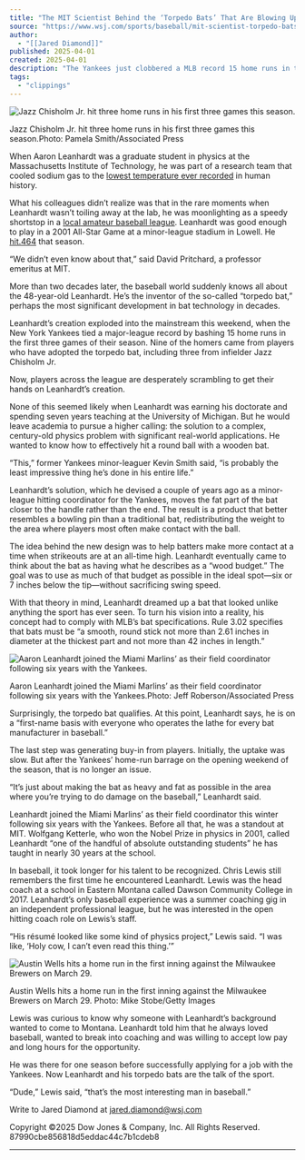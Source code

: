 ```yaml
---
title: "The MIT Scientist Behind the ‘Torpedo Bats’ That Are Blowing Up Baseball"
source: "https://www.wsj.com/sports/baseball/mit-scientist-torpedo-bats-new-york-yankees-bfdeacd9"
author:
  - "[[Jared Diamond]]"
published: 2025-04-01
created: 2025-04-01
description: "The Yankees just clobbered a MLB record 15 home runs in their first three games thanks in part to a new style of bat developed by a 48-year-old physicist"
tags:
  - "clippings"
---
```

![Jazz Chisholm Jr. hit three home runs in his first three games this season.](https://images.wsj.net/im-27196150?width=700&height=467)

Jazz Chisholm Jr. hit three home runs in his first three games this season.Photo: Pamela Smith/Associated Press

When Aaron Leanhardt was a graduate student in physics at the Massachusetts Institute of Technology, he was part of a research team that cooled sodium gas to the [lowest temperature ever recorded](https://news.mit.edu/2003/cooling) in human history.

What his colleagues didn’t realize was that in the rare moments when Leanhardt wasn’t toiling away at the lab, he was moonlighting as a speedy shortstop in a [local amateur baseball league](https://www.bostonmabl.com/). Leanhardt was good enough to play in a 2001 All-Star Game at a minor-league stadium in Lowell. He [hit.464](https://400hitter.com/career.asp?PlID=121&TmID=6&SeID=2) that season.

“We didn’t even know about that,” said David Pritchard, a professor emeritus at MIT.

More than two decades later, the baseball world suddenly knows all about the 48-year-old Leanhardt. He’s the inventor of the so-called “torpedo bat,” perhaps the most significant development in bat technology in decades.

Leanhardt’s creation exploded into the mainstream this weekend, when the New York Yankees tied a major-league record by bashing 15 home runs in the first three games of their season. Nine of the homers came from players who have adopted the torpedo bat, including three from infielder Jazz Chisholm Jr.

Now, players across the league are desperately scrambling to get their hands on Leanhardt’s creation.

None of this seemed likely when Leanhardt was earning his doctorate and spending seven years teaching at the University of Michigan. But he would leave academia to pursue a higher calling: the solution to a complex, century-old physics problem with significant real-world applications. He wanted to know how to effectively hit a round ball with a wooden bat.

“This,” former Yankees minor-leaguer Kevin Smith said, “is probably the least impressive thing he’s done in his entire life.”

Leanhardt’s solution, which he devised a couple of years ago as a minor-league hitting coordinator for the Yankees, moves the fat part of the bat closer to the handle rather than the end. The result is a product that better resembles a bowling pin than a traditional bat, redistributing the weight to the area where players most often make contact with the ball.

The idea behind the new design was to help batters make more contact at a time when strikeouts are at an all-time high. Leanhardt eventually came to think about the bat as having what he describes as a “wood budget.” The goal was to use as much of that budget as possible in the ideal spot—six or 7 inches below the tip—without sacrificing swing speed.

With that theory in mind, Leanhardt dreamed up a bat that looked unlike anything the sport has ever seen. To turn his vision into a reality, his concept had to comply with MLB’s bat specifications. Rule 3.02 specifies that bats must be “a smooth, round stick not more than 2.61 inches in diameter at the thickest part and not more than 42 inches in length.”

![Aaron Leanhardt joined the Miami Marlins’ as their field coordinator following six years with the Yankees.](https://images.wsj.net/im-38462324?width=639&height=959)

Aaron Leanhardt joined the Miami Marlins’ as their field coordinator following six years with the Yankees.Photo: Jeff Roberson/Associated Press

Surprisingly, the torpedo bat qualifies. At this point, Leanhardt says, he is on a “first-name basis with everyone who operates the lathe for every bat manufacturer in baseball.”

The last step was generating buy-in from players. Initially, the uptake was slow. But after the Yankees’ home-run barrage on the opening weekend of the season, that is no longer an issue.

“It’s just about making the bat as heavy and fat as possible in the area where you’re trying to do damage on the baseball,” Leanhardt said.

Leanhardt joined the Miami Marlins’ as their field coordinator this winter following six years with the Yankees. Before all that, he was a standout at MIT. Wolfgang Ketterle, who won the Nobel Prize in physics in 2001, called Leanhardt “one of the handful of absolute outstanding students” he has taught in nearly 30 years at the school.

In baseball, it took longer for his talent to be recognized. Chris Lewis still remembers the first time he encountered Leanhardt. Lewis was the head coach at a school in Eastern Montana called Dawson Community College in 2017. Leanhardt’s only baseball experience was a summer coaching gig in an independent professional league, but he was interested in the open hitting coach role on Lewis’s staff.

“His résumé looked like some kind of physics project,” Lewis said. “I was like, ‘Holy cow, I can’t even read this thing.’”

![Austin Wells hits a home run in the first inning against the Milwaukee Brewers on March 29. ](https://images.wsj.net/im-09064662?width=700&height=467)

Austin Wells hits a home run in the first inning against the Milwaukee Brewers on March 29. Photo: Mike Stobe/Getty Images

Lewis was curious to know why someone with Leanhardt’s background wanted to come to Montana. Leanhardt told him that he always loved baseball, wanted to break into coaching and was willing to accept low pay and long hours for the opportunity.

He was there for one season before successfully applying for a job with the Yankees. Now Leanhardt and his torpedo bats are the talk of the sport.

“Dude,” Lewis said, “that’s the most interesting man in baseball.”

Write to Jared Diamond at [jared.diamond@wsj.com](https://www.wsj.com/sports/baseball/)

Copyright ©2025 Dow Jones & Company, Inc. All Rights Reserved. 87990cbe856818d5eddac44c7b1cdeb8

---